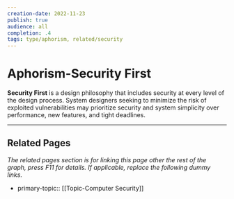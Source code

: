 ```yaml
---
creation-date: 2022-11-23
publish: true
audience: all
completion: .4
tags: type/aphorism, related/security
---
```

# Aphorism-Security First
**Security First** is a design philosophy that includes security at every level of the design process. System designers seeking to minimize the risk of exploited vulnerabilities may prioritize security and system simplicity over performance, new features, and tight deadlines.

---
## Related Pages
*The related pages section is for linking this page other the rest of the graph, press F11 for details. If applicable, replace the following dummy links.*
- primary-topic:: [[Topic-Computer Security]]
